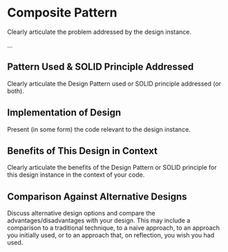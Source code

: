 # Composite Pattern
Clearly articulate the problem addressed by the design instance.

...

## Pattern Used & SOLID Principle Addressed
Clearly articulate the Design Pattern used or SOLID principle addressed (or both).

## Implementation of Design
Present (in some form) the code relevant to the design instance.

## Benefits of This Design in Context
Clearly articulate the benefits of the Design Pattern or SOLID principle for this design instance in the context of your code.

## Comparison Against Alternative Designs
Discuss alternative design options and compare the advantages/disadvantages with your design. This may include a comparison to a traditional technique, to a naive approach, to an approach you initially used, or to an approach that, on reflection, you wish you had used.
